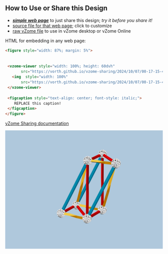 
## How to Use or Share this Design

 - [***simple web page***](<https://vorth.github.io/vzome-sharing/2024/10/07/00-17-15-403Z-Zome-Tetrahedron-1C-Plus-Octahedron/>) to just share this design; *try it before you share it!*
 - [source file for that web page](<https://github.com/vorth/vzome-sharing/edit/main/2024/10/07/00-17-15-403Z-Zome-Tetrahedron-1C-Plus-Octahedron/index.md>); click to customize
 - [raw vZome file](<https://raw.githubusercontent.com/vorth/vzome-sharing/main/2024/10/07/00-17-15-403Z-Zome-Tetrahedron-1C-Plus-Octahedron/Zome-Tetrahedron-1C-Plus-Octahedron.vZome>) to use in vZome desktop or vZome Online
 
 HTML for embedding in any web page:
 ```html
<figure style="width: 87%; margin: 5%">
  
  
  <vzome-viewer style="width: 100%; height: 60dvh" 
        src="https://vorth.github.io/vzome-sharing/2024/10/07/00-17-15-403Z-Zome-Tetrahedron-1C-Plus-Octahedron/Zome-Tetrahedron-1C-Plus-Octahedron.vZome" >
    <img  style="width: 100%"
        src="https://vorth.github.io/vzome-sharing/2024/10/07/00-17-15-403Z-Zome-Tetrahedron-1C-Plus-Octahedron/Zome-Tetrahedron-1C-Plus-Octahedron.png" >
  </vzome-viewer>

  <figcaption style="text-align: center; font-style: italic;">
     REPLACE this caption!
  </figcaption>
</figure>

 ```

[vZome Sharing documentation](https://vzome.github.io/vzome/sharing.html#how-it-works)

![Image](<Zome-Tetrahedron-1C-Plus-Octahedron.png>)

